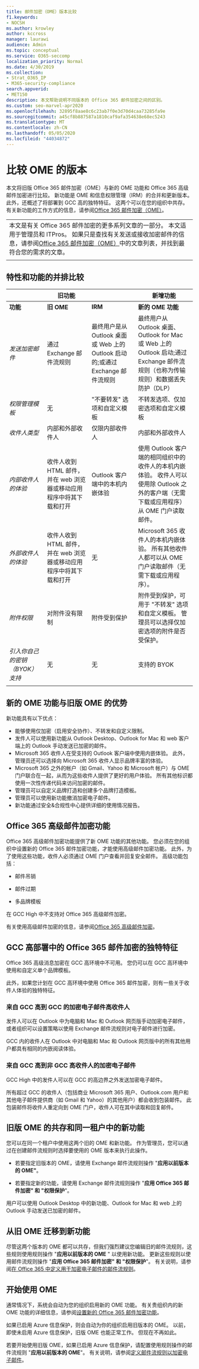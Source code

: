 ```yaml
---
title: 邮件加密（OME）版本比较
f1.keywords:
- NOCSH
ms.author: krowley
author: kccross
manager: laurawi
audience: Admin
ms.topic: conceptual
ms.service: O365-seccomp
localization_priority: Normal
ms.date: 4/30/2019
ms.collection:
- Strat_O365_IP
- M365-security-compliance
search.appverid:
- MET150
description: 本文帮助说明不同版本的 Office 365 邮件加密之间的区别。
ms.custom: seo-marvel-apr2020
ms.openlocfilehash: 32895f8aae8c6c23ab7f0e3d70d4caa73285fa9e
ms.sourcegitcommit: a45cf8b887587a1810caf9afa354638e68ec5243
ms.translationtype: MT
ms.contentlocale: zh-CN
ms.lasthandoff: 05/05/2020
ms.locfileid: "44034872"
---
```

# <a name="compare-versions-of-ome"></a>比较 OME 的版本

本文将旧版 Office 365 邮件加密（OME）与新的 OME 功能和 Office 365 高级邮件加密进行比较。 新功能是 OME 和信息权限管理（IRM）的合并和更新版本。 此外，还概述了将部署到 GCC 高的独特特征。 这两个可以在您的组织中共存。 有关新功能的工作方式的信息，请参阅[Office 365 邮件加密（OME）](ome.md)。

||
|:-----|
|本文是有关 Office 365 邮件加密的更多系列文章的一部分。 本文适用于管理员和 ITPros。 如果只是查找有关发送或接收加密邮件的信息，请参阅[Office 365 邮件加密（OME）](ome.md)中的文章列表，并找到最符合您的需求的文章。 |
||

## <a name="side-by-side-comparison-of-features-and-capabilities"></a>特性和功能的并排比较

|                                   |旧功能       |                   |新增功能              |
|-----------------------------------|-------------------|-------------------|--------------------------|
|**功能**                     | **旧 OME**    | **IRM**           | **新的 OME 功能** |
|*发送加密邮件*        |通过 Exchange 邮件流规则|最终用户是从 Outlook 桌面或 Web 上的 Outlook 启动的;或通过 Exchange 邮件流规则|最终用户从 Outlook 桌面、Outlook for Mac 或 Web 上的 Outlook 启动;通过 Exchange 邮件流规则（也称为传输规则）和数据丢失防护（DLP）|
|*权限管理模板*       |   无      |"不要转发" 选项和自定义模板|不转发选项、仅加密选项和自定义模板|
|*收件人类型*                   |内部和外部收件人|仅限内部收件人         |内部和外部收件人|
|*内部收件人的体验*|收件人收到 HTML 邮件，并在 web 浏览器或移动应用程序中将其下载和打开|Outlook 客户端中的本机内嵌体验|使用 Outlook 客户端的相同组织中的收件人的本机内嵌体验。  收件人可以使用除 Outlook 之外的客户端（无需下载或应用程序）从 OME 门户读取邮件。|
|*外部收件人的体验*|收件人收到 HTML 邮件，并在 web 浏览器或移动应用程序中将其下载和打开|无|Microsoft 365 收件人的本机内嵌体验。 所有其他收件人都可以从 OME 门户读取邮件（无需下载或应用程序）。|
|*附件权限*           |对附件没有限制|附件受到保护|附件受到保护，可用于 "不转发" 选项和自定义模板。 管理员可以选择仅加密选项的附件是否受保护。|
|*引入你自己的密钥（BYOK）支持*|无                |无               |支持的 BYOK          |
||

## <a name="advantages-of-the-new-ome-capabilities-over-legacy-ome"></a>新的 OME 功能与旧版 OME 的优势

新功能具有以下优点：

- 能够使用仅加密（启用安全协作）、不转发和自定义限制。
- 发件人可以使用新功能从 Outlook Desktop、Outlook for Mac 和 web 客户端上的 Outlook 手动发送已加密的邮件。
- Microsoft 365 收件人在受支持的 Outlook 客户端中使用内嵌体验。 此外，管理员还可以选择向 Microsoft 365 收件人显示品牌丰富的体验。
- Microsoft 365 之外的帐户（如 Gmail、Yahoo 和 Microsoft 帐户）与 OME 门户联合在一起，从而为这些收件人提供了更好的用户体验。 所有其他标识都使用一次性传递代码来访问加密的邮件。
- 管理员可以自定义品牌打造和创建多个品牌打造模板。
- 管理员可以使用新功能撤消加密电子邮件。
- 新功能通过安全&amp;合规性中心提供详细的使用情况报告。

## <a name="office-365-advanced-message-encryption-capabilities"></a>Office 365 高级邮件加密功能

Office 365 高级邮件加密功能提供了新 OME 功能的其他功能。 您必须在您的组织中设置新的 Office 365 邮件加密功能，才能使用高级邮件加密功能。 此外，为了使用这些功能，收件人必须通过 OME 门户查看并回复安全邮件。 高级功能包括：

- 邮件吊销

- 邮件过期

- 多品牌模板

在 GCC High 中不支持对 Office 365 高级邮件加密。

有关使用高级邮件加密的信息，请参阅[Office 365 高级邮件加密](ome-advanced-message-encryption.md)。

## <a name="unique-characteristics-of-office-365-message-encryption-in-a-gcc-high-deployment"></a>GCC 高部署中的 Office 365 邮件加密的独特特征

Office 365 高级消息加密在 GCC 高环境中不可用。 您仍可以在 GCC 高环境中使用和自定义单个品牌模板。

此外，如果您计划在 GCC 高环境中使用 Office 365 邮件加密，则有一些关于收件人体验的独特特征。

### <a name="encrypted-email-from-gcc-high-to-gcc-high-recipients"></a>来自 GCC 高到 GCC 的加密电子邮件高收件人

发件人可以在 Outlook 中为电脑和 Mac 和 Outlook 网页版手动加密电子邮件，或者组织可以设置策略以使用 Exchange 邮件流规则对电子邮件进行加密。

GCC 内的收件人在 Outlook 中对电脑和 Mac 和 Outlook 网页版中的所有其他用户都具有相同的内嵌阅读体验。

### <a name="encrypted-email-from-gcc-high-to-non-gcc-high-recipients"></a>来自 GCC 高到非 GCC 高收件人的加密电子邮件

GCC High 中的发件人可以在 GCC 的高边界之外发送加密电子邮件。

所有超过 GCC 的收件人（包括商业 Microsoft 365 用户、Outlook.com 用户和其他电子邮件提供商（如 Gmail 和 Yahoo）的其他用户）都会收到包装邮件。 此包装邮件将收件人重定向到 OME 门户，收件人可在其中读取和回复邮件。

## <a name="coexistence-of-legacy-ome-and-the-new-capabilities-in-the-same-tenant"></a>旧版 OME 的共存和同一租户中的新功能

您可以在同一个租户中使用这两个旧的 OME 和新功能。 作为管理员，您可以通过在创建邮件流规则时选择要使用的 OME 版本来执行此操作。

- 若要指定旧版本的 OME，请使用 Exchange 邮件流规则操作 "**应用以前版本的 OME"**。

- 若要指定新的功能，请使用 Exchange 邮件流规则操作 "**应用 Office 365 邮件加密" 和 "权限保护**"。

用户可以使用 Outlook Desktop 中的新功能、Outlook for Mac 和 web 上的 Outlook 手动发送已加密的邮件。

## <a name="migrate-from-legacy-ome-to-the-new-capabilities"></a>从旧 OME 迁移到新功能

尽管这两个版本的 OME 都可以共存，但我们强烈建议您编辑旧的邮件流规则，这些规则使用规则操作 "**应用以前版本的 OME** " 以使用新功能。 更新这些规则以使用邮件流规则操作 "**应用 Office 365 邮件加密" 和 "权限保护**"。 有关说明，请参阅[在 Office 365 中定义用于加密电子邮件的邮件流规则](define-mail-flow-rules-to-encrypt-email.md)。

## <a name="get-started-with-ome"></a>开始使用 OME

通常情况下，系统会自动为您的组织启用新的 OME 功能。 有关贵组织内的新 OME 功能的详细信息，请参阅[设置新的 Office 365 邮件加密功能](set-up-new-message-encryption-capabilities.md)。

如果已启用 Azure 信息保护，则会自动为你的组织启用旧版本的 OME。 以前，即使未启用 Azure 信息保护，旧版 OME 也能正常工作。 但现在不再如此。

若要开始使用旧版 OME，如果已启用 Azure 信息保护，请配置使用规则操作的邮件流规则 "**应用以前版本的 OME**"。 有关说明，请参阅[定义邮件流规则以加密电子邮件](define-mail-flow-rules-to-encrypt-email.md)。
